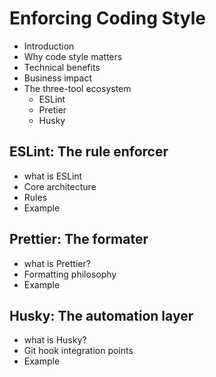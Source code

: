 # Enforcing Coding Style

- Introduction
- Why code style matters
- Technical benefits
- Business impact
- The three-tool ecosystem
    - ESLint
    - Pretier
    - Husky


## ESLint: The rule enforcer
- what is ESLint
- Core architecture
- Rules
- Example

## Prettier: The formater
- what is Prettier?
- Formatting philosophy
- Example

## Husky: The automation layer
- what is Husky?
- Git hook integration points
- Example